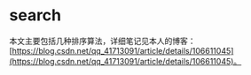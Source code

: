 # search
本文主要包括几种排序算法，详细笔记见本人的博客：[https://blog.csdn.net/qq_41713091/article/details/106611045](https://blog.csdn.net/qq_41713091/article/details/106611045)。
